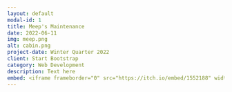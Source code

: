```yaml
---
layout: default
modal-id: 1
title: Meep's Maintenance
date: 2022-06-11
img: meep.png
alt: cabin.png
project-date: Winter Quarter 2022
client: Start Bootstrap
category: Web Development
description: Text here
embed: <iframe frameborder="0" src="https://itch.io/embed/1552188" width="208" height="167"><a href="https://charliethecoder.itch.io/meeps-maintenance">Meep's Maintenance by CharlietheCoder, eiviy, namank100, ninjadare, El Estebann, JDioso17, MirrorCube, Zaney, Stratagist, Riifushi</a></iframe>
---
```

